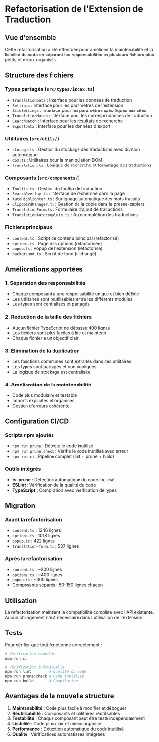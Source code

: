 # Refactorisation de l'Extension de Traduction

## Vue d'ensemble

Cette refactorisation a été effectuée pour améliorer la maintenabilité et la lisibilité du code en séparant les responsabilités en plusieurs fichiers plus petits et mieux organisés.

## Structure des fichiers

### Types partagés (`src/types/index.ts`)

- `TranslationData` : Interface pour les données de traduction
- `Settings` : Interface pour les paramètres de l'extension
- `SiteSettings` : Interface pour les paramètres spécifiques aux sites
- `TranslationMatch` : Interface pour les correspondances de traduction
- `SearchMatch` : Interface pour les résultats de recherche
- `ExportData` : Interface pour les données d'export

### Utilitaires (`src/utils/`)

- `storage.ts` : Gestion du stockage des traductions avec division automatique
- `dom.ts` : Utilitaires pour la manipulation DOM
- `translation.ts` : Logique de recherche et formatage des traductions

### Composants (`src/components/`)

- `Tooltip.ts` : Gestion du tooltip de traduction
- `SearchOverlay.ts` : Interface de recherche dans la page
- `AutoHighlighter.ts` : Surlignage automatique des mots traduits
- `ClipboardManager.ts` : Gestion de la copie dans le presse-papiers
- `TranslationForm.ts` : Formulaire d'ajout de traductions
- `TranslationAutocomplete.ts` : Autocomplétion des traductions

### Fichiers principaux

- `content.ts` : Script de contenu principal (refactorisé)
- `options.ts` : Page des options (refactorisée)
- `popup.ts` : Popup de l'extension (refactorisé)
- `background.ts` : Script de fond (inchangé)

## Améliorations apportées

### 1. Séparation des responsabilités

- Chaque composant a une responsabilité unique et bien définie
- Les utilitaires sont réutilisables entre les différents modules
- Les types sont centralisés et partagés

### 2. Réduction de la taille des fichiers

- Aucun fichier TypeScript ne dépasse 400 lignes
- Les fichiers sont plus faciles à lire et maintenir
- Chaque fichier a un objectif clair

### 3. Élimination de la duplication

- Les fonctions communes sont extraites dans des utilitaires
- Les types sont partagés et non dupliqués
- La logique de stockage est centralisée

### 4. Amélioration de la maintenabilité

- Code plus modulaire et testable
- Imports explicites et organisés
- Gestion d'erreurs cohérente

## Configuration CI/CD

### Scripts npm ajoutés

- `npm run prune` : Détecte le code inutilisé
- `npm run prune:check` : Vérifie le code inutilisé avec erreur
- `npm run ci` : Pipeline complet (lint + prune + build)

### Outils intégrés

- **ts-prune** : Détection automatique du code inutilisé
- **ESLint** : Vérification de la qualité du code
- **TypeScript** : Compilation avec vérification de types

## Migration

### Avant la refactorisation

- `content.ts` : 1246 lignes
- `options.ts` : 1018 lignes
- `popup.ts` : 422 lignes
- `translation-form.ts` : 537 lignes

### Après la refactorisation

- `content.ts` : ~200 lignes
- `options.ts` : ~400 lignes
- `popup.ts` : ~300 lignes
- Composants séparés : 50-150 lignes chacun

## Utilisation

La refactorisation maintient la compatibilité complète avec l'API existante. Aucun changement n'est nécessaire dans l'utilisation de l'extension.

## Tests

Pour vérifier que tout fonctionne correctement :

```bash
# Vérification complète
npm run ci

# Vérification individuelle
npm run lint        # Qualité du code
npm run prune:check # Code inutilisé
npm run build       # Compilation
```

## Avantages de la nouvelle structure

1. **Maintenabilité** : Code plus facile à modifier et déboguer
2. **Réutilisabilité** : Composants et utilitaires réutilisables
3. **Testabilité** : Chaque composant peut être testé indépendamment
4. **Lisibilité** : Code plus clair et mieux organisé
5. **Performance** : Détection automatique du code inutilisé
6. **Qualité** : Vérifications automatisées intégrées
